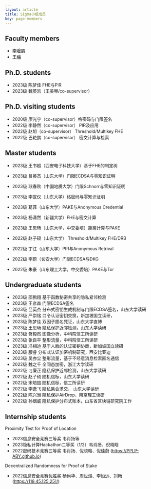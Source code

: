 ```yaml
---
layout: article
title: Sigma小组成员
key: page-members
---
```



## Faculty members

- [李增鹏](https://faculty.sdu.edu.cn/lizengpeng/zh_CN/index.htm)
- [王梅](https://faculty.sdu.edu.cn/wangmei12345/zh_CN/index.htm)


## Ph.D. students

- 2023级 陈梦佳 FHE与PIR
- 2023级 魏英凯（王美琴/co-supervisor）

## Ph.D. visiting students

- 2020级 廖光宇（co-supervisor）格密码与门限签名
- 2022级 李静然（co-supervisor） PIR及应用
- 2022级 赵旭（co-supervisor） Threshold/Multikey FHE
- 2022级 巴艳鹏（co-supervisor） 密文计算与检索
  
## Master students


- 2023级 王书超（西安电子科技大学）基于FHE的判定树
- 2023级 吕英杰（山东大学）门限ECDSA与零知识证明
- 2023级 耿春秋（中国地质大学）门限Schnorr与零知识证明
- 2023级 李宣仪（山东大学）格密码与零知识证明
- 2023级 葛菲（山东大学）PAKE与Anonymous Credential
- 2023级 杨潇然（新疆大学）FHE与密文计算
- 2023级 王思旸（山东大学，中交委培）距离计算与PAKE
  
- 2022级 赵子硕（山东大学） Threshold/Multikey FHE/DRB
- 2022级 丁江（山东大学）PIR与Anonymous Retrival
- 2022级 李蔚（长安大学）门限ECDSA与DKG
- 2022级 朱豪（山东理工大学，中交委培）PAKE与Tor

## Undergraduate students

- 2023级 邵鹏翔 基于函数秘密共享的隐私紧邻检测
- 2023级 王彦森 门限ECDSA签名
- 2023级 吕英杰 分布式密钥生成机制与门限ECDSA签名，山东大学读研
- 2023级 严崇铭 口令认证密钥交换，新加坡国立读研，
- 2023级 陈梦佳 双因子匿名凭证，山东大学直博
- 2023级 王思旸 隐私保护近邻检测，山东大学读研
- 2023级 贺毅然 图像分析，中科院信工所读研
- 2023级 张自平 整形流量，中科院信工所读研
- 2023级 冯相迪 基于人脸的认证密钥协商，新加坡国立读研
- 2023级 腰睿 分布式认证加密机制研究，西安比亚迪
- 2023级 吴亦尘 整形流量，基于不经意消息检索匿名通信
- 2022级 魏之千 全同态加密，浙江大学读研
- 2022级 刁廉正 隐私保护近邻检测，山东大学读研
- 2022级 赵子硕 随机信标，山东大学读研
- 2022级 宋培喆 随机信标，信工所读研
- 2022级 李逸飞 隐私集合求交， 山东大学读研
- 2022级 陈兴洲 隐私保护AirDrop，南京理工读研
- 2022级 孙烟威 隐私保护分布式账本，山东省区块链研究院工作


## Internship students

Proximity Test for Proof of Location
- 2023信息安全竞赛三等奖 韦肖扬等 
- 2023隐私计算Hackathon二等奖（1/2）韦肖扬、倪晓晗
- 2022密码技术竞赛三等奖 韦肖扬、倪晓晗、倪佳蔚 (https://PPLP-ABY.github.io)
  
Decentralized Randomness for Proof of Stake
- 2022信息安全竞赛优胜奖 杨尚华、周世焜、李恒远、刘畅 (https://119.45.125.251/)
